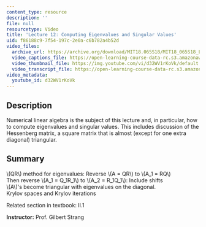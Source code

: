 ```yaml
---
content_type: resource
description: ''
file: null
resourcetype: Video
title: 'Lecture 12: Computing Eigenvalues and Singular Values'
uid: f86188c9-7f54-197c-2e0a-c6b782a4b52d
video_files:
  archive_url: https://archive.org/download/MIT18.065S18/MIT18_065S18_Lecture12_300k.mp4
  video_captions_file: https://open-learning-course-data-rc.s3.amazonaws.com/18-065-matrix-methods-in-data-analysis-signal-processing-and-machine-learning-spring-2018/879cbe9b11ea5cfcaecc11fda8addf7e_d32WV1rKoVk.vtt
  video_thumbnail_file: https://img.youtube.com/vi/d32WV1rKoVk/default.jpg
  video_transcript_file: https://open-learning-course-data-rc.s3.amazonaws.com/18-065-matrix-methods-in-data-analysis-signal-processing-and-machine-learning-spring-2018/d16b04c5aef320f89090baf1470d4b74_d32WV1rKoVk.pdf
video_metadata:
  youtube_id: d32WV1rKoVk
---
```


Description
-----------

Numerical linear algebra is the subject of this lecture and, in particular, how to compute eigenvalues and singular values. This includes discussion of the Hessenberg matrix, a square matrix that is almost (except for one extra diagonal) triangular.

Summary
-------

\\(QR\\) method for eigenvalues: Reverse \\(A = QR\\) to \\(A\_1 = RQ\\)  
Then reverse \\(A\_1 = Q\_1R\_1\\) to \\(A\_2 = R\_1Q\_1\\): Include shifts  
\\(A\\)'s become triangular with eigenvalues on the diagonal.  
Krylov spaces and Krylov iterations

Related section in textbook: II.1

**Instructor:** Prof. Gilbert Strang